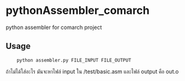 # pythonAssembler_comarch
python assembler for comarch project
## Usage
```
    python assembler.py FILE_INPUT FILE_OUTPUT
```
ถ้าไม่ได้ใส่อะไร มันจะหาไฟล์ input ใน /test/basic.asm
และไฟล์ output คือ out.o

